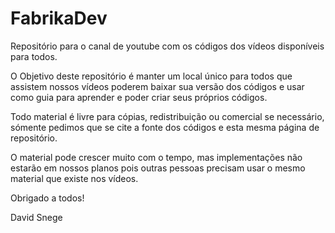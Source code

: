 # FabrikaDev
Repositório para o canal de youtube com os códigos dos vídeos disponíveis para todos.


O Objetivo deste repositório é manter um local único para todos que assistem nossos vídeos poderem baixar sua versão dos códigos e usar como guia para aprender e poder criar seus próprios códigos.

Todo material é livre para cópias, redistribuição ou comercial se necessário, sómente pedimos que se cite a fonte dos códigos e esta mesma página de repositório.

O material pode crescer muito com o tempo, mas implementações não estarão em nossos planos pois outras pessoas precisam usar o mesmo material que existe nos vídeos.

Obrigado a todos!

David Snege
